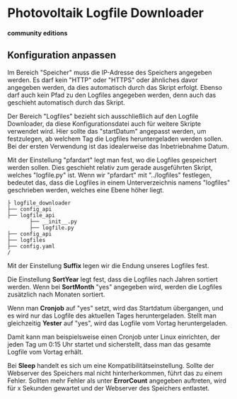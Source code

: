 # Photovoltaik Logfile Downloader 

#### community editions


## Konfiguration anpassen

Im Bereich "Speicher" muss die IP-Adresse des Speichers angegeben werden. Es darf kein "HTTP" oder "HTTPS" oder ähnliches davor angegeben werden, da dies automatisch durch das Skript erfolgt. Ebenso darf auch kein Pfad zu den Logfiles angegeben werden, denn auch das geschieht automatisch durch das Skript.

Der Bereich "Logfiles" bezieht sich ausschließlich auf den Logfile Downloader, da diese Konfigurationsdatei auch für weitere Skripte verwendet wird. Hier sollte das "startDatum" angepasst werden, um festzulegen, ab welchem Tag die Logfiles heruntergeladen werden sollen. Bei der ersten Verwendung ist das idealerweise das Inbetriebnahme Datum.

Mit der Einstellung "pfardart" legt man fest, wo die Logfiles gespeichert werden sollen. Dies geschieht relativ zum gerade ausgeführten Skript, welches "logfile.py" ist. Wenn wir "pfardart" mit "../logfiles" festlegen, bedeutet das, dass die Logfiles in einem Unterverzeichnis namens "logfiles" geschrieben werden, welches eine Ebene höher liegt.

```
├ logfile_downloader
├── config_api
├── logfile_api
       ├── __init__.py
       ├── logfile.py
├── config_api
├── logfiles
├── config.yaml 
/
```

Mit der Einstellung **Suffix** legen wir die Endung unseres Logfiles fest.

Die Einstellung **SortYear** legt fest, dass die Logfiles nach Jahren sortiert werden. Wenn bei **SortMonth** "yes" angegeben wird, werden die Logfiles zusätzlich nach Monaten sortiert.

Wenn man **Cronjob** auf "yes" setzt, wird das Startdatum übergangen, und es wird nur das Logfile des aktuellen Tages heruntergeladen. Stellt man gleichzeitig **Yester** auf "yes", wird das Logfile vom Vortag heruntergeladen.

Damit kann man beispielsweise einen Cronjob unter Linux einrichten, der jeden Tag um 0:15 Uhr startet und sicherstellt, dass man das gesamte Logfile vom Vortag erhält.

Bei **Sleep** handelt es sich um eine Kompatibilitätseinstellung. Sollte der Webserver des Speichers mal nicht hinterherkommen, führt das zu einem Fehler. Sollten mehr Fehler als unter **ErrorCount** angegeben auftreten, wird für x Sekunden gewartet und der Webserver des Speichers entlastet.




